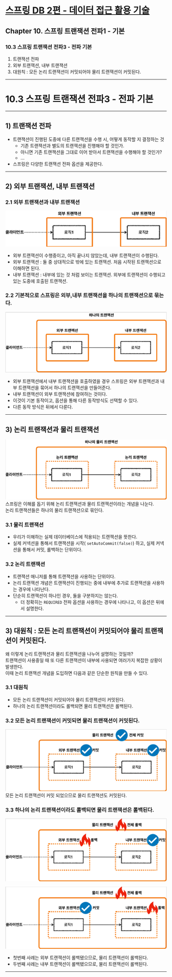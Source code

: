 # <a href = "../README.md" target="_blank">스프링 DB 2편 - 데이터 접근 활용 기술</a>
## Chapter 10. 스프링 트랜잭션 전파1 - 기본
### 10.3 스프링 트랜잭션 전파3 - 전파 기본
1) 트랜잭션 전파
2) 외부 트랜잭션, 내부 트랜잭션
3) 대원칙 : 모든 논리 트랜잭션이 커밋되어야 물리 트랜잭션이 커밋된다.

---

# 10.3 스프링 트랜잭션 전파3 - 전파 기본

---

## 1) 트랜잭션 전파
- 트랜잭션이 진행된 도중에 다른 트랜잭션을 수행 시, 어떻게 동작할 지 결정하는 것
  - 기존 트랜잭션과 별도의 트랜잭션을 진행해야 할 것인가.
  - 아니면 기존 트랜잭션을 그대로 이어 받아서 트랜잭션을 수행해야 할 것인가?
  - ...
- 스프링은 다양한 트랜잭션 전파 옵션을 제공한다.

---

## 2) 외부 트랜잭션, 내부 트랜잭션

### 2.1 외부 트랜잭션과 내부 트랜잭션
![img.png](img/outter_transaction_and_inner_transaction.png)
- 외부 트랜잭션이 수행중이고, 아직 끝나지 않았는데, 내부 트랜잭션이 수행된다.
- 외부 트랜잭션 : 둘 중 상대적으로 밖에 있는 트랜잭션. 처음 시작된 트랜잭션으로 이해하면 된다.
- 내부 트랜잭션 : 내부에 있는 것 처럼 보이는 트랜잭션. 외부에 트랜잭션이 수행되고 있는 도중에 호출된 트랜잭션.

### 2.2 기본적으로 스프링은 외부,내부 트랜잭션을 하나의 트랜잭션으로 묶는다.
![integration_transaction](img/integration_transaction.png)
- 외부 트랜잭션에서 내부 트랜잭션을 호출하였을 경우 스프링은 외부 트랜잭션과 내부 트랜잭션을 묶어서 하나의 트랜잭션을 만들어준다.
- 내부 트랜잭션이 외부 트랜잭션에 참여하는 것이다.
- 이것이 기본 동작이고, 옵션을 통해 다른 동작방식도 선택할 수 있다.
- 다른 동작 방식은 뒤에서 다룬다.

---

## 3) 논리 트랜잭션과 물리 트랜잭션
![physical_transaction_and_logical_transaction](img/physical_transaction_and_logical_transaction.png)
스프링은 이해를 돕기 위해 논리 트랜잭션과 물리 트랜잭션이라는 개념을 나눈다.  
논리 트랜잭션들은 하나의 물리 트랜잭션으로 묶인다.  

### 3.1 물리 트랜잭션
- 우리가 이해하는 실제 데이터베이스에 적용되는 트랜잭션을 뜻한다.
- 실제 커넥션을 통해서 트랜잭션을 시작( `setAutoCommit(false)`) 하고, 실제 커넥션을 통해서 커밋, 롤백하는 단위이다.

### 3.2 논리 트랜잭션
- 트랜잭션 매니저를 통해 트랜잭션을 사용하는 단위이다.
- 논리 트랜잭션 개념은 트랜잭션이 진행되는 중에 내부에 추가로 트랜잭션을 사용하는 경우에 나타난다.
- 단순히 트랜잭션이 하나인 경우, 둘을 구분하지는 않는다.
  - 더 정확히는 `REQUIRED` 전파 옵션을 사용하는 경우에 나타나고, 이 옵션은 뒤에서 설명한다.

---

## 3) 대원칙 : 모든 논리 트랜잭션이 커밋되어야 물리 트랜잭션이 커밋된다.
왜 이렇게 논리 트랜잭션과 물리 트랜잭션을 나누어 설명하는 것일까?  
트랜잭션이 사용중일 때 또 다른 트랜잭션이 내부에 사용되면 여러가지 복잡한 상황이 발생한다.  
이때 논리 트랜잭션 개념을 도입하면 다음과 같은 단순한 원칙을 만들 수 있다.  

### 3.1 대원칙
- 모든 논리 트랜잭션이 커밋되어야 물리 트랜잭션이 커밋된다.
- 하나의 논리 트랜잭션이라도 롤백되면 물리 트랜잭션은 롤백된다.

### 3.2 모든 논리 트랜잭션이 커밋되면 물리 트랜잭션이 커밋된다.
![all_commit](img/all_commit.png)
모든 논리 트랜잭션이 커밋 되었으므로 물리 트랜잭션도 커밋된다.

### 3.3 하나의 논리 트랜잭션이라도 롤백되면 물리 트랜잭션은 롤백된다.
![outter_transaction_rollback](img/outter_transaction_rollback.png)

![inner_transaction_rollback](img/inner_transaction_rollback.png)

- 첫번째 사례는 외부 트랜잭션이 롤백됐으므로, 물리 트랜잭션이 롤백된다.
- 두번째 사례는 내부 트랜잭션이 롤백됐으므로, 물리 트랜잭션이 롤백된다.

---
